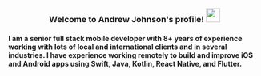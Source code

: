 <h3 align="center">
  Welcome to Andrew Johnson's profile!
  <img src="https://media.giphy.com/media/hvRJCLFzcasrR4ia7z/giphy.gif" width="28">
</h3>

####  I am a senior full stack mobile developer with 8+ years of experience working with lots of local and international clients and in several industries. I have experience working remotely to build and improve iOS and Android apps using Swift, Java, Kotlin, React Native, and Flutter.

